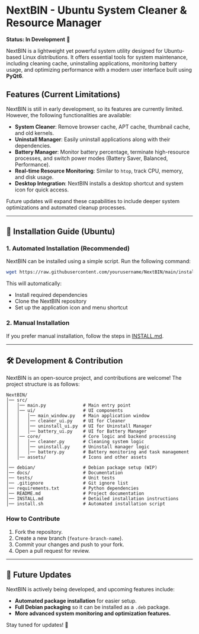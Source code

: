 # NextBIN - Ubuntu System Cleaner & Resource Manager

**Status: In Development** 🚀

NextBIN is a lightweight yet powerful system utility designed for Ubuntu-based Linux distributions. It offers essential tools for system maintenance, including cleaning cache, uninstalling applications, monitoring battery usage, and optimizing performance with a modern user interface built using **PyQt6**.

## Features (Current Limitations)
NextBIN is still in early development, so its features are currently limited. However, the following functionalities are available:

- **System Cleaner**: Remove browser cache, APT cache, thumbnail cache, and old kernels.
- **Uninstall Manager**: Easily uninstall applications along with their dependencies.
- **Battery Manager**: Monitor battery percentage, terminate high-resource processes, and switch power modes (Battery Saver, Balanced, Performance).
- **Real-time Resource Monitoring**: Similar to `htop`, track CPU, memory, and disk usage.
- **Desktop Integration**: NextBIN installs a desktop shortcut and system icon for quick access.

Future updates will expand these capabilities to include deeper system optimizations and automated cleanup processes.

---

## 🔧 Installation Guide (Ubuntu)

### **1. Automated Installation (Recommended)**
NextBIN can be installed using a simple script. Run the following command:
```bash
wget https://raw.githubusercontent.com/yourusername/NextBIN/main/install.sh -O install.sh && chmod +x install.sh && ./install.sh
```
This will automatically:
- Install required dependencies
- Clone the NextBIN repository
- Set up the application icon and menu shortcut

### **2. Manual Installation**
If you prefer manual installation, follow the steps in [INSTALL.md](INSTALL.md).

---

## 🛠 Development & Contribution
NextBIN is an open-source project, and contributions are welcome! The project structure is as follows:
```
NextBIN/
│── src/
│   │── main.py              # Main entry point
│   │── ui/                  # UI components
│   │   │── main_window.py   # Main application window
│   │   │── cleaner_ui.py    # UI for Cleaner
│   │   │── uninstall_ui.py  # UI for Uninstall Manager
│   │   │── battery_ui.py    # UI for Battery Manager
│   │── core/                # Core logic and backend processing
│   │   │── cleaner.py       # Cleaning system logic
│   │   │── uninstall.py     # Uninstall manager logic
│   │   │── battery.py       # Battery monitoring and task management
│   │── assets/              # Icons and other assets
│
│── debian/                  # Debian package setup (WIP)
│── docs/                    # Documentation
│── tests/                   # Unit tests
│── .gitignore               # Git ignore list
│── requirements.txt         # Python dependencies
│── README.md                # Project documentation
│── INSTALL.md               # Detailed installation instructions
│── install.sh               # Automated installation script
```

### **How to Contribute**
1. Fork the repository.
2. Create a new branch (`feature-branch-name`).
3. Commit your changes and push to your fork.
4. Open a pull request for review.

---

## 🔄 Future Updates
NextBIN is actively being developed, and upcoming features include:
- **Automated package installation** for easier setup.
- **Full Debian packaging** so it can be installed as a `.deb` package.
- **More advanced system monitoring and optimization features.**

Stay tuned for updates! 🚀
